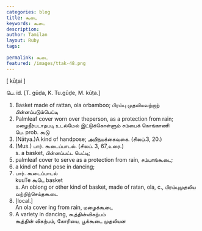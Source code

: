```yaml
---
categories: blog
title: கூடை
keywords: கூடை
description: 
author: Tamilan
layout: Ruby
tags: 
 
permalink: கூடை
featured: /images/ttak-48.png
---
```

  
[ kūṭai ]  
  
பெ. id. [T. gūḍa, K. Tu.gūḍe, M. kūṭa.]  
1. Basket made of rattan, ola orbamboo; பிரம்பு முதலியவற்றாற் பின்னப்படும்பெட்டி  
2. Palmleaf cover worn over theperson, as a protection from rain; மழைநீர்படாதபடி உடல்மேல் இட்டுக்கொள்ளும் சம்பைக் கொங்காணி  
பெ. prob. கூடு  
1. (Nātya.)A kind of handpose; அபிநயக்கைவகை. (சிலப்.3, 20.)  
2. (Mus.) பார். கூடைப்பாடல். (சிலப். 3, 67,உரை.)  
s. a basket, பின்னப்பட்ட பெட்டி;  
2. palmleaf cover to serve as a protection from rain, சம்பாங்கூடை;  
3. a kind of hand pose in dancing;  
4. பார். கூடைப்பாடல்  
kuuTe கூடெ basket  
s. An oblong or other kind of basket, made of ratan, ola, c., பிரம்புமுதலிய வற்றிற்செய்தகூடை  
2. [local.]  
An ola cover ing from rain, மழைக்கூடை  
3. A variety in dancing, கூத்தின்விகற்பம்  
கூத்தின் விகற்பம், கோரியை, பூக்கூடை முதலியன